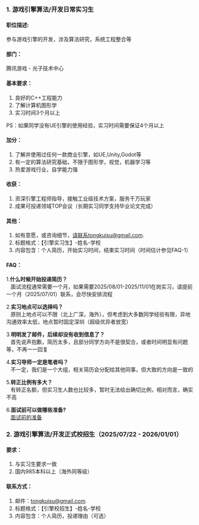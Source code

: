 ### 1. 游戏引擎算法/开发日常实习生


#### 职位描述:
参与游戏引擎的开发，涉及算法研究，系统工程整合等


#### 部门：
腾讯游戏 - 光子技术中心


#### 基本要求：
1. 良好的C++工程能力
2. 了解计算机图形学
3. 实习时间3个月以上
   
PS：如果同学没有UE引擎的使用经验，实习时间需要保证4个月以上


#### 加分：
1. 了解并使用过任何一款商业引擎，如UE,Unity,Godot等
2. 有一定的算法研究基础，不限于图形学，视觉，机器学习等
3. 热爱游戏行业，自学能力强


#### 收获：
1. 资深引擎工程师指导，接触工业级技术方案，服务千万玩家
2. 成果可投递领域TOP会议（长期实习同学支持毕业论文完成）

#### 其他：
1. 如有意愿，或咨询细节，请联系tongkuisu@gmail.com.  
2. 标题格式：【引擎实习生】-姓名-学校  
3. 内容包含：个人简历，开始实习时间，结束实习时间（时间估计参见FAQ-1）

#### FAQ：
1.**什么时候开始投递简历？**  
  &nbsp;&nbsp;&nbsp;面试流程通常需要一个月，如果需要2025/08/01-2025/11/01在岗实习，请提前一个月（2025/07/01）联系，会尽快安排流程  
  
2.**实习地点可以选择吗？**  
   &nbsp;&nbsp;&nbsp;原则上地点可以不限（北上广深，海外），但考虑到大多数同学经验有限，异地沟通效率太低，地点暂时固定深圳（超级优异者放宽）
  
3.**明明发了邮件，后续却没有收到信息了？**  
   &nbsp;&nbsp;&nbsp;首先说声抱歉，简历太多，且部分同学方向不是很契合，或者时间明显有问题等，不再一一回复
  
4.**实习导师一定是笔者吗？**  
   &nbsp;&nbsp;&nbsp;不一定，我们是一个大组，相关简历会分配给其他同事，但大致的方向是一致的

5.**转正比例有多大？**  
   &nbsp;&nbsp;&nbsp;有转正名额，但实习生人数也比较多，暂时无法给出确切比例，相对而言，确实不高

6.**面试前可以做哪些准备?**  
&nbsp;&nbsp;&nbsp;[面试前的准备](https://zhuanlan.zhihu.com/p/1924932487018189306)  


### 2. 游戏引擎算法/开发正式校招生（2025/07/22 - 2026/01/01）
#### 要求：
1. 与实习生要求一致
2. 国内985本科以上（海外同等级）
   
#### 联系方式：
1. 邮件：tongkuisu@gmail.com.  
2. 标题格式：【引擎校招生】-姓名-学校  
3. 内容包含：个人简历，投递理由（可选）
   


